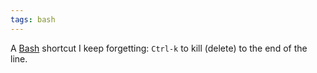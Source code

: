```yaml
---
tags: bash
---
```


A [Bash](/wiki/Bash) shortcut I keep forgetting: `Ctrl-k` to kill (delete) to the end of the line.

